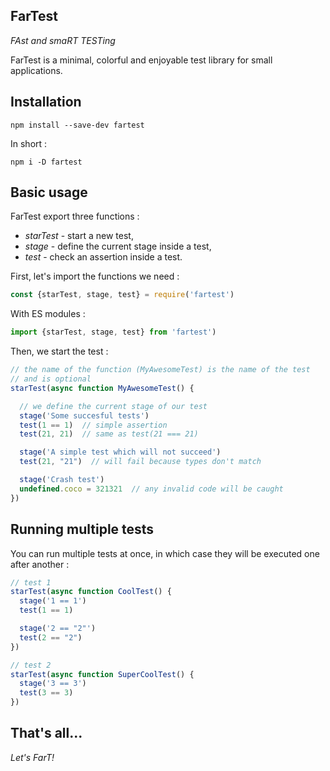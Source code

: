 ## FarTest
*FAst and smaRT TESTing*

FarTest is a minimal, colorful and enjoyable test library for small applications.

## Installation

```
npm install --save-dev fartest
```
In short :
```
npm i -D fartest
```

## Basic usage
FarTest export three functions :

- *starTest* - start a new test,
- *stage* - define the current stage inside a test,
- *test* - check an assertion inside a test.

First, let's import the functions we need :
```javascript
const {starTest, stage, test} = require('fartest')
```
With ES modules :
```javascript
import {starTest, stage, test} from 'fartest')
```

Then, we start the test :
```javascript
// the name of the function (MyAwesomeTest) is the name of the test
// and is optional
starTest(async function MyAwesomeTest() {

  // we define the current stage of our test
  stage('Some succesful tests')
  test(1 == 1)  // simple assertion
  test(21, 21)  // same as test(21 === 21)

  stage('A simple test which will not succeed')
  test(21, "21")  // will fail because types don't match

  stage('Crash test')
  undefined.coco = 321321  // any invalid code will be caught
})
```

## Running multiple tests
You can run multiple tests at once, in which case they will be executed one after another :
```javascript
// test 1
starTest(async function CoolTest() {
  stage('1 == 1')
  test(1 == 1)

  stage('2 == "2"')
  test(2 == "2")
})

// test 2
starTest(async function SuperCoolTest() {
  stage('3 == 3')
  test(3 == 3)
})
```

## That's all...

*Let's FarT!*
